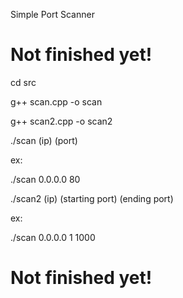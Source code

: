 Simple Port Scanner

# Not finished yet!


cd src

g++ scan.cpp -o scan

g++ scan2.cpp -o scan2

./scan (ip) (port)
  
ex:
  
./scan 0.0.0.0 80

  
./scan2 (ip) (starting port) (ending port)
  
ex:
  
./scan 0.0.0.0 1 1000

  
  
# Not finished yet!
